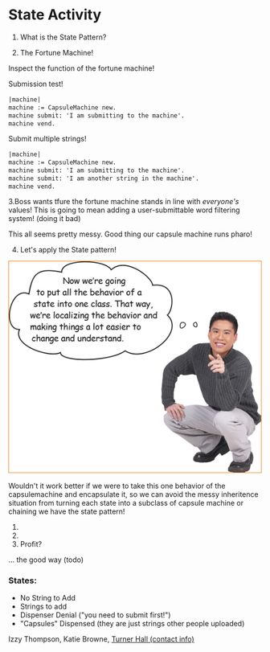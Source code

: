 # State Activity

1. What is the State Pattern?


2. The Fortune Machine!

Inspect the function of the fortune machine!

Submission test!

```smalltalk
|machine|
machine := CapsuleMachine new.
machine submit: 'I am submitting to the machine'.
machine vend.
```

Submit multiple strings!

```smalltalk
|machine|
machine := CapsuleMachine new.
machine submit: 'I am submitting to the machine'.
machine submit: 'I am another string in the machine'.
machine vend.
```

3.Boss wants tfure the fortune machine stands in line with *everyone's* values! This is going to mean adding a user-submittable word filtering system!
(doing it bad)


This all seems pretty messy. Good thing our capsule machine runs pharo!

4. Let's apply the State pattern!

![Now we're going to put all the behavior of a state into one class.](now.png)

Wouldn't it work better if we were to take this one behavior of the capsulemachine and encapsulate it, so we can avoid the messy inheritence situation from turning each state into a subclass of capsule machine or chaining we have the state pattern!

1.
2.
3. Profit?

... the good way (todo)



### States:
 - No String to Add
 - Strings to add
 - Dispenser Denial ("you need to submit first!")
 - "Capsules" Dispensed (they are just strings other people uploaded)

Izzy Thompson, Katie Browne, [Turner Hall (contact info)](https://gnu3.xyz/)


